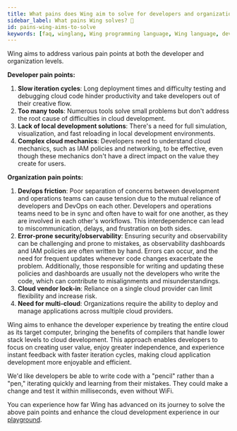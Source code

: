 ```yaml
---
title: What pains does Wing aim to solve for developers and organizations? 🤕
sidebar_label: What pains Wing solves? 🤕
id: pains-wing-aims-to-solve
keywords: [faq, winglang, Wing programming language, Wing language, developer experience, pain points]
---
```


Wing aims to address various pain points at both the developer and organization levels.

**Developer pain points:**

1. **Slow iteration cycles**: Long deployment times and difficulty testing and debugging cloud code hinder productivity and take developers out of their creative flow.
2. **Too many tools**: Numerous tools solve small problems but don't address the root cause of difficulties in cloud development.
3. **Lack of local development solutions**: There's a need for full simulation, visualization, and fast reloading in local development environments.
4. **Complex cloud mechanics**: Developers need to understand cloud mechanics, such as IAM policies and networking, to be effective, even though these mechanics don't have a direct impact on the value they create for users.

**Organization pain points:**

1. **Dev/ops friction**: Poor separation of concerns between development and operations teams can cause tension due to the mutual reliance of developers and DevOps on each other. Developers and operations teams need to be in sync and often have to wait for one another, as they are involved in each other's workflows. This interdependence can lead to miscommunication, delays, and frustration on both sides.
2. **Error-prone security/observability**: Ensuring security and observability can be challenging and prone to mistakes, as observability dashboards and IAM policies are often written by hand. Errors can occur, and the need for frequent updates whenever code changes exacerbate the problem. Additionally, those responsible for writing and updating these policies and dashboards are usually not the developers who write the code, which can contribute to misalignments and misunderstandings.
3. **Cloud vendor lock-in**: Reliance on a single cloud provider can limit flexibility and increase risk.
4. **Need for multi-cloud**: Organizations require the ability to deploy and manage applications across multiple cloud providers.

Wing aims to enhance the developer experience by treating the entire cloud as its target computer, bringing the benefits of compilers that handle lower stack levels to cloud development. This approach enables developers to focus on creating user value, enjoy greater independence, and experience instant feedback with faster iteration cycles, making cloud application development more enjoyable and efficient.

We'd like developers be able to write code with a "pencil" rather than a "pen," iterating quickly and learning from their mistakes. They could make a change and test it within milliseconds, even without WiFi.

You can experience how far Wing has advanced on its journey to solve the above pain points and enhance the cloud development experience in our [playground](https://www.winglang.io/play/).
